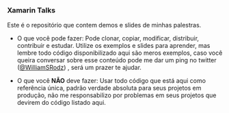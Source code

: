 ### Xamarin Talks

Este é o repositório que contem demos e slides de minhas palestras.

* O que você pode fazer: Pode clonar, copiar, modificar, distribuir, contribuir e estudar. Utilize os exemplos e slides para aprender, mas lembre todo código disponibilizado aqui são meros exemplos, caso você queira conversar sobre esse conteúdo pode me dar um ping no twitter ([@WilliamSRodz](https://twitter.com/WilliamSRodz)) , será um prazer te ajudar.


* O que você **NÃO** deve fazer: Usar todo código que está aqui como referência única, padrão verdade absoluta para seus projetos em produção, não me responsabilizo por problemas em seus projetos que devirem do código listado aqui. 
